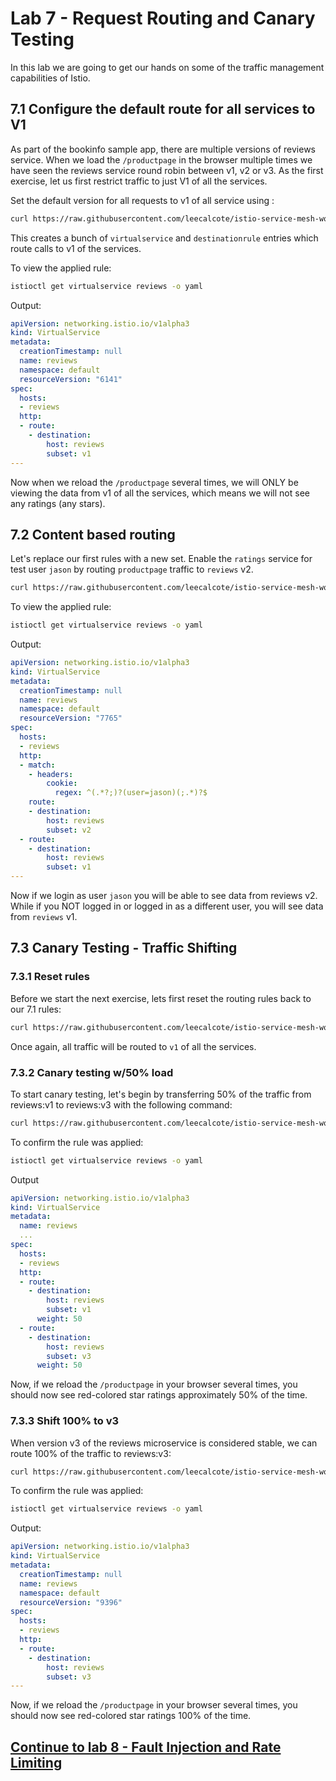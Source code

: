 # Lab 7 - Request Routing and Canary Testing

In this lab we are going to get our hands on some of the traffic management capabilities of Istio.

## 7.1 Configure the default route for all services to V1

As part of the bookinfo sample app, there are multiple versions of reviews service. When we load the `/productpage` in the browser multiple times we have seen the reviews service round robin between v1, v2 or v3. As the first exercise, let us first restrict traffic to just V1 of all the services.

Set the default version for all requests to v1 of all service using :

```sh
curl https://raw.githubusercontent.com/leecalcote/istio-service-mesh-workshop/master/deployment_files/istio-1.0.2/virtual-service-all-v1.yaml | istioctl create -f - 
```

This creates a bunch of `virtualservice` and `destinationrule` entries which route calls to v1 of the services.

To view the applied rule:
```sh
istioctl get virtualservice reviews -o yaml
```
Output:
```yaml
apiVersion: networking.istio.io/v1alpha3
kind: VirtualService
metadata:
  creationTimestamp: null
  name: reviews
  namespace: default
  resourceVersion: "6141"
spec:
  hosts:
  - reviews
  http:
  - route:
    - destination:
        host: reviews
        subset: v1
---
```

Now when we reload the `/productpage` several times, we will ONLY be viewing the data from v1 of all the services, which means we will not see any ratings (any stars).


## 7.2 Content based routing

Let's replace our first rules with a new set. Enable the `ratings` service for test user `jason` by routing `productpage` traffic to `reviews` v2.

```sh
curl https://raw.githubusercontent.com/leecalcote/istio-service-mesh-workshop/master/deployment_files/istio-1.0.2/route-rule-reviews-test-v2.yaml | istioctl replace -f - 
```

To view the applied rule:
```sh
istioctl get virtualservice reviews -o yaml
```
Output:
```yaml
apiVersion: networking.istio.io/v1alpha3
kind: VirtualService
metadata:
  creationTimestamp: null
  name: reviews
  namespace: default
  resourceVersion: "7765"
spec:
  hosts:
  - reviews
  http:
  - match:
    - headers:
        cookie:
          regex: ^(.*?;)?(user=jason)(;.*)?$
    route:
    - destination:
        host: reviews
        subset: v2
  - route:
    - destination:
        host: reviews
        subset: v1
---
```

Now if we login as user `jason` you will be able to see data from reviews v2. While if you NOT logged in or logged in as a different user, you will see data from `reviews` v1.


## 7.3 Canary Testing - Traffic Shifting

### 7.3.1 Reset rules
Before we start the next exercise, lets first reset the routing rules back to our 7.1 rules:

```sh
curl https://raw.githubusercontent.com/leecalcote/istio-service-mesh-workshop/master/deployment_files/istio-1.0.2/route-rule-all-v1.yaml | istioctl replace -f - 
```
Once again, all traffic will be routed to `v1` of all the services. 

### 7.3.2 Canary testing w/50% load
To start canary testing, let's begin by transferring 50% of the traffic from reviews:v1 to reviews:v3 with the following command:

```sh
curl https://raw.githubusercontent.com/leecalcote/istio-service-mesh-workshop/master/deployment_files/istio-1.0.2/route-rule-reviews-50-v3.yaml | istioctl replace -f - 
```

To confirm the rule was applied:
```sh
istioctl get virtualservice reviews -o yaml
```
Output
```yaml
apiVersion: networking.istio.io/v1alpha3
kind: VirtualService
metadata:
  name: reviews
  ...
spec:
  hosts:
  - reviews
  http:
  - route:
    - destination:
        host: reviews
        subset: v1
      weight: 50
  - route:
    - destination:
        host: reviews
        subset: v3
      weight: 50
```

Now, if we reload the `/productpage` in your browser several times, you should now see red-colored star ratings approximately 50% of the time.


### 7.3.3 Shift 100% to v3
When version v3 of the reviews microservice is considered stable, we can route 100% of the traffic to reviews:v3:

```sh
curl https://raw.githubusercontent.com/leecalcote/istio-service-mesh-workshop/master/deployment_files/istio-1.0.2/route-rule-reviews-v3.yaml | istioctl replace -f - 
```

To confirm the rule was applied:
```sh
istioctl get virtualservice reviews -o yaml
```
Output:
```yaml
apiVersion: networking.istio.io/v1alpha3
kind: VirtualService
metadata:
  creationTimestamp: null
  name: reviews
  namespace: default
  resourceVersion: "9396"
spec:
  hosts:
  - reviews
  http:
  - route:
    - destination:
        host: reviews
        subset: v3
---
```

Now, if we reload the `/productpage` in your browser several times, you should now see red-colored star ratings 100% of the time.

## [Continue to lab 8 - Fault Injection and Rate Limiting](../lab-8/README.md)
